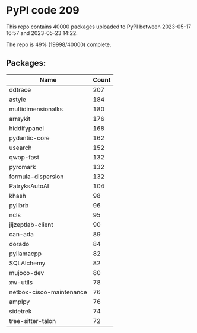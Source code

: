 # PyPI code 209

This repo contains 40000 packages uploaded to PyPI between 
2023-05-17 16:57 and 2023-05-23 14:22.

The repo is 49% (19998/40000) complete.

## Packages:

| Name  | Count |
| ----- | ----- |
| ddtrace | 207 |
| astyle | 184 |
| multidimensionalks | 180 |
| arraykit | 176 |
| hiddifypanel | 168 |
| pydantic-core | 162 |
| usearch | 152 |
| qwop-fast | 132 |
| pyromark | 132 |
| formula-dispersion | 132 |
| PatryksAutoAI | 104 |
| khash | 98 |
| pylibrb | 96 |
| ncls | 95 |
| jijzeptlab-client | 90 |
| can-ada | 89 |
| dorado | 84 |
| pyllamacpp | 82 |
| SQLAlchemy | 82 |
| mujoco-dev | 80 |
| xw-utils | 78 |
| netbox-cisco-maintenance | 76 |
| amplpy | 76 |
| sidetrek | 74 |
| tree-sitter-talon | 72 |


